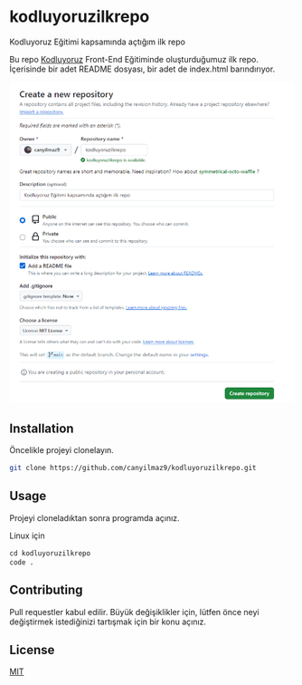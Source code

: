 # kodluyoruzilkrepo
Kodluyoruz Eğitimi kapsamında açtığım ilk repo

Bu repo [Kodluyoruz](https://kodluyoruz.org/) Front-End Eğitiminde oluşturduğumuz ilk repo. İçerisinde bir adet README dosyası, bir adet de index.html barındırıyor.

![github](https://github.com/canyilmaz9/kodluyoruzilkrepo/blob/94b95b14dfd0087c2b74faa91210d60cdd87cde9/Kodluyoruzilkrepo_canyilmaz9.png)

## Installation
Öncelikle projeyi clonelayın. 

```bash
git clone https://github.com/canyilmaz9/kodluyoruzilkrepo.git
```
## Usage
Projeyi cloneladıktan sonra programda açınız.

Linux için
```linux
cd kodluyoruzilkrepo
code .
```
## Contributing

Pull requestler kabul edilir. Büyük değişiklikler için, lütfen önce neyi değiştirmek istediğinizi tartışmak için bir konu açınız.

## License

[MIT](https://choosealicense.com/licenses/mit/)
